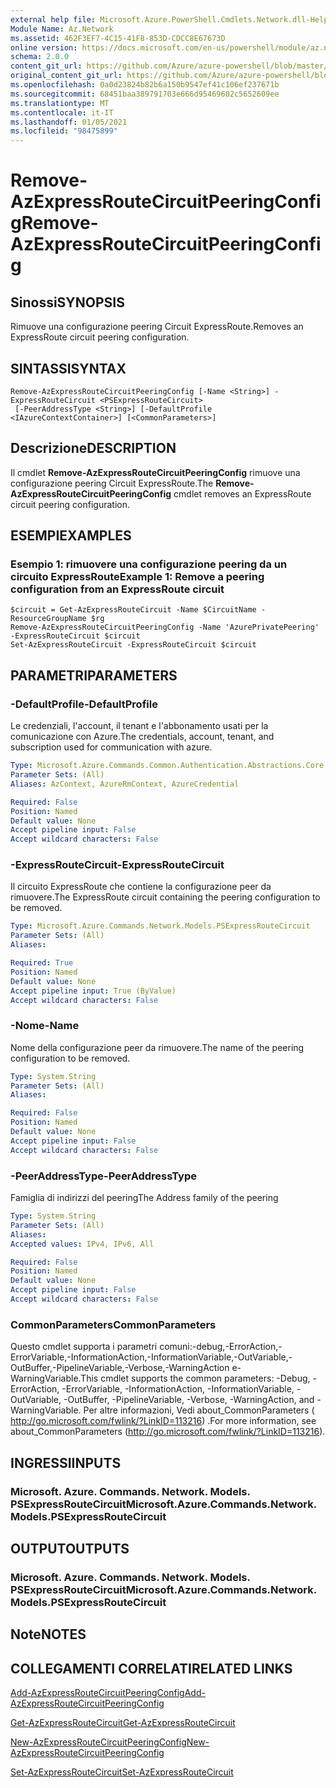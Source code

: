 ```yaml
---
external help file: Microsoft.Azure.PowerShell.Cmdlets.Network.dll-Help.xml
Module Name: Az.Network
ms.assetid: 462F3EF7-4C15-41F8-853D-CDCC8E67673D
online version: https://docs.microsoft.com/en-us/powershell/module/az.network/remove-azexpressroutecircuitpeeringconfig
schema: 2.0.0
content_git_url: https://github.com/Azure/azure-powershell/blob/master/src/Network/Network/help/Remove-AzExpressRouteCircuitPeeringConfig.md
original_content_git_url: https://github.com/Azure/azure-powershell/blob/master/src/Network/Network/help/Remove-AzExpressRouteCircuitPeeringConfig.md
ms.openlocfilehash: 0a0d23824b82b6a150b9547ef41c106ef237671b
ms.sourcegitcommit: 68451baa389791703e666d95469602c5652609ee
ms.translationtype: MT
ms.contentlocale: it-IT
ms.lasthandoff: 01/05/2021
ms.locfileid: "98475899"
---
```

# <span data-ttu-id="29e7b-101">Remove-AzExpressRouteCircuitPeeringConfig</span><span class="sxs-lookup"><span data-stu-id="29e7b-101">Remove-AzExpressRouteCircuitPeeringConfig</span></span>

## <span data-ttu-id="29e7b-102">Sinossi</span><span class="sxs-lookup"><span data-stu-id="29e7b-102">SYNOPSIS</span></span>
<span data-ttu-id="29e7b-103">Rimuove una configurazione peering Circuit ExpressRoute.</span><span class="sxs-lookup"><span data-stu-id="29e7b-103">Removes an ExpressRoute circuit peering configuration.</span></span>

## <span data-ttu-id="29e7b-104">SINTASSI</span><span class="sxs-lookup"><span data-stu-id="29e7b-104">SYNTAX</span></span>

```
Remove-AzExpressRouteCircuitPeeringConfig [-Name <String>] -ExpressRouteCircuit <PSExpressRouteCircuit>
 [-PeerAddressType <String>] [-DefaultProfile <IAzureContextContainer>] [<CommonParameters>]
```

## <span data-ttu-id="29e7b-105">Descrizione</span><span class="sxs-lookup"><span data-stu-id="29e7b-105">DESCRIPTION</span></span>
<span data-ttu-id="29e7b-106">Il cmdlet **Remove-AzExpressRouteCircuitPeeringConfig** rimuove una configurazione peering Circuit ExpressRoute.</span><span class="sxs-lookup"><span data-stu-id="29e7b-106">The **Remove-AzExpressRouteCircuitPeeringConfig** cmdlet removes an ExpressRoute circuit peering configuration.</span></span>

## <span data-ttu-id="29e7b-107">ESEMPI</span><span class="sxs-lookup"><span data-stu-id="29e7b-107">EXAMPLES</span></span>

### <span data-ttu-id="29e7b-108">Esempio 1: rimuovere una configurazione peering da un circuito ExpressRoute</span><span class="sxs-lookup"><span data-stu-id="29e7b-108">Example 1: Remove a peering configuration from an ExpressRoute circuit</span></span>
```
$circuit = Get-AzExpressRouteCircuit -Name $CircuitName -ResourceGroupName $rg
Remove-AzExpressRouteCircuitPeeringConfig -Name 'AzurePrivatePeering' -ExpressRouteCircuit $circuit
Set-AzExpressRouteCircuit -ExpressRouteCircuit $circuit
```

## <span data-ttu-id="29e7b-109">PARAMETRI</span><span class="sxs-lookup"><span data-stu-id="29e7b-109">PARAMETERS</span></span>

### <span data-ttu-id="29e7b-110">-DefaultProfile</span><span class="sxs-lookup"><span data-stu-id="29e7b-110">-DefaultProfile</span></span>
<span data-ttu-id="29e7b-111">Le credenziali, l'account, il tenant e l'abbonamento usati per la comunicazione con Azure.</span><span class="sxs-lookup"><span data-stu-id="29e7b-111">The credentials, account, tenant, and subscription used for communication with azure.</span></span>

```yaml
Type: Microsoft.Azure.Commands.Common.Authentication.Abstractions.Core.IAzureContextContainer
Parameter Sets: (All)
Aliases: AzContext, AzureRmContext, AzureCredential

Required: False
Position: Named
Default value: None
Accept pipeline input: False
Accept wildcard characters: False
```

### <span data-ttu-id="29e7b-112">-ExpressRouteCircuit</span><span class="sxs-lookup"><span data-stu-id="29e7b-112">-ExpressRouteCircuit</span></span>
<span data-ttu-id="29e7b-113">Il circuito ExpressRoute che contiene la configurazione peer da rimuovere.</span><span class="sxs-lookup"><span data-stu-id="29e7b-113">The ExpressRoute circuit containing the peering configuration to be removed.</span></span>

```yaml
Type: Microsoft.Azure.Commands.Network.Models.PSExpressRouteCircuit
Parameter Sets: (All)
Aliases:

Required: True
Position: Named
Default value: None
Accept pipeline input: True (ByValue)
Accept wildcard characters: False
```

### <span data-ttu-id="29e7b-114">-Nome</span><span class="sxs-lookup"><span data-stu-id="29e7b-114">-Name</span></span>
<span data-ttu-id="29e7b-115">Nome della configurazione peer da rimuovere.</span><span class="sxs-lookup"><span data-stu-id="29e7b-115">The name of the peering configuration to be removed.</span></span>

```yaml
Type: System.String
Parameter Sets: (All)
Aliases:

Required: False
Position: Named
Default value: None
Accept pipeline input: False
Accept wildcard characters: False
```

### <span data-ttu-id="29e7b-116">-PeerAddressType</span><span class="sxs-lookup"><span data-stu-id="29e7b-116">-PeerAddressType</span></span>
<span data-ttu-id="29e7b-117">Famiglia di indirizzi del peering</span><span class="sxs-lookup"><span data-stu-id="29e7b-117">The Address family of the peering</span></span>

```yaml
Type: System.String
Parameter Sets: (All)
Aliases:
Accepted values: IPv4, IPv6, All

Required: False
Position: Named
Default value: None
Accept pipeline input: False
Accept wildcard characters: False
```

### <span data-ttu-id="29e7b-118">CommonParameters</span><span class="sxs-lookup"><span data-stu-id="29e7b-118">CommonParameters</span></span>
<span data-ttu-id="29e7b-119">Questo cmdlet supporta i parametri comuni:-debug,-ErrorAction,-ErrorVariable,-InformationAction,-InformationVariable,-OutVariable,-OutBuffer,-PipelineVariable,-Verbose,-WarningAction e-WarningVariable.</span><span class="sxs-lookup"><span data-stu-id="29e7b-119">This cmdlet supports the common parameters: -Debug, -ErrorAction, -ErrorVariable, -InformationAction, -InformationVariable, -OutVariable, -OutBuffer, -PipelineVariable, -Verbose, -WarningAction, and -WarningVariable.</span></span> <span data-ttu-id="29e7b-120">Per altre informazioni, Vedi about_CommonParameters ( http://go.microsoft.com/fwlink/?LinkID=113216) .</span><span class="sxs-lookup"><span data-stu-id="29e7b-120">For more information, see about_CommonParameters (http://go.microsoft.com/fwlink/?LinkID=113216).</span></span>

## <span data-ttu-id="29e7b-121">INGRESSI</span><span class="sxs-lookup"><span data-stu-id="29e7b-121">INPUTS</span></span>

### <span data-ttu-id="29e7b-122">Microsoft. Azure. Commands. Network. Models. PSExpressRouteCircuit</span><span class="sxs-lookup"><span data-stu-id="29e7b-122">Microsoft.Azure.Commands.Network.Models.PSExpressRouteCircuit</span></span>

## <span data-ttu-id="29e7b-123">OUTPUT</span><span class="sxs-lookup"><span data-stu-id="29e7b-123">OUTPUTS</span></span>

### <span data-ttu-id="29e7b-124">Microsoft. Azure. Commands. Network. Models. PSExpressRouteCircuit</span><span class="sxs-lookup"><span data-stu-id="29e7b-124">Microsoft.Azure.Commands.Network.Models.PSExpressRouteCircuit</span></span>

## <span data-ttu-id="29e7b-125">Note</span><span class="sxs-lookup"><span data-stu-id="29e7b-125">NOTES</span></span>

## <span data-ttu-id="29e7b-126">COLLEGAMENTI CORRELATI</span><span class="sxs-lookup"><span data-stu-id="29e7b-126">RELATED LINKS</span></span>

[<span data-ttu-id="29e7b-127">Add-AzExpressRouteCircuitPeeringConfig</span><span class="sxs-lookup"><span data-stu-id="29e7b-127">Add-AzExpressRouteCircuitPeeringConfig</span></span>](Add-AzExpressRouteCircuitPeeringConfig.md)

[<span data-ttu-id="29e7b-128">Get-AzExpressRouteCircuit</span><span class="sxs-lookup"><span data-stu-id="29e7b-128">Get-AzExpressRouteCircuit</span></span>](Get-AzExpressRouteCircuit.md)

[<span data-ttu-id="29e7b-129">New-AzExpressRouteCircuitPeeringConfig</span><span class="sxs-lookup"><span data-stu-id="29e7b-129">New-AzExpressRouteCircuitPeeringConfig</span></span>](New-AzExpressRouteCircuitPeeringConfig.md)

[<span data-ttu-id="29e7b-130">Set-AzExpressRouteCircuit</span><span class="sxs-lookup"><span data-stu-id="29e7b-130">Set-AzExpressRouteCircuit</span></span>](Set-AzExpressRouteCircuit.md)
